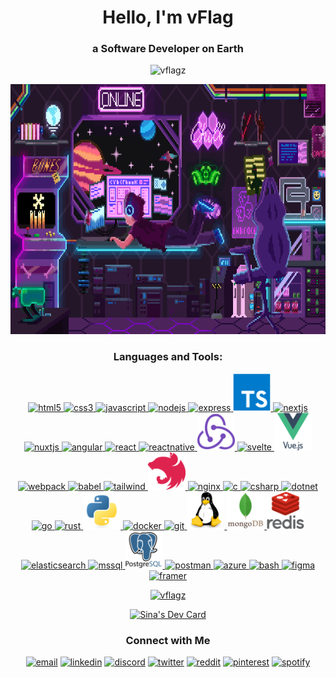<h1 align="center">Hello, I'm vFlag</h1>
<h3 align="center">a Software Developer on Earth</h3>

<p align="center"> <img src="https://komarev.com/ghpvc/?username=vflagz&label=Profile%20views&color=0e75b6&style=flat" alt="vflagz" /> </p>

<p align="center">
  <img  src="./cyberpunk.gif" alt="cyberpunk-society" height="400" width="850" />
</p>


<h3 align="center">Languages and Tools:</h3>
<p align="center">  <a href="https://www.w3.org/html/" target="_blank" rel="noreferrer"> <img src="https://skillicons.dev/icons?i=html" alt="html5" width="60" height="60"/> </a> <a href="https://www.w3schools.com/css/" target="_blank" rel="noreferrer"> <img src="https://skillicons.dev/icons?i=css" alt="css3" width="60" height="60"/> </a>  <a href="https://developer.mozilla.org/en-US/docs/Web/JavaScript" target="_blank" rel="noreferrer"> <img src="https://skillicons.dev/icons?i=js" alt="javascript" width="60" height="60"/> </a>  <a href="https://nodejs.org" target="_blank" rel="noreferrer"> <img src="https://skillicons.dev/icons?i=nodejs" alt="nodejs" width="60" height="60"/> </a>  <a href="https://expressjs.com" target="_blank" rel="noreferrer"> <img src="https://skillicons.dev/icons?i=express" alt="express" width="60" height="60"/> </a> <a href="https://www.typescriptlang.org/" target="_blank" rel="noreferrer"> <img src="https://raw.githubusercontent.com/devicons/devicon/master/icons/typescript/typescript-original.svg" alt="typescript" width="60" height="60"/> </a>  <a href="https://nextjs.org/" target="_blank" rel="noreferrer"> <img src="https://skillicons.dev/icons?i=nextjs" alt="nextjs" width="60" height="60"/> </a> <a href="https://nuxtjs.org/" target="_blank" rel="noreferrer"> <img src="https://skillicons.dev/icons?i=nuxtjs" alt="nuxtjs" width="60" height="60"/> </a> <a href="https://angular.io" target="_blank" rel="noreferrer"> <img src="https://skillicons.dev/icons?i=angular" alt="angular" width="60" height="60"/> </a>  <a href="https://reactjs.org/" target="_blank" rel="noreferrer"> <img src="https://skillicons.dev/icons?i=react" alt="react" width="60" height="60"/> </a> <a href="https://reactnative.dev/" target="_blank" rel="noreferrer"> <img src="https://reactnative.dev/img/header_logo.svg" alt="reactnative" width="60" height="60"/> </a>  <a href="https://redux.js.org" target="_blank" rel="noreferrer"> <img src="https://raw.githubusercontent.com/devicons/devicon/master/icons/redux/redux-original.svg" alt="redux" width="60" height="60"/> </a> <a href="https://svelte.dev" target="_blank" rel="noreferrer"> <img src="https://upload.wikimedia.org/wikipedia/commons/1/1b/Svelte_Logo.svg" alt="svelte" width="60" height="60"/> </a> <a href="https://vuejs.org/" target="_blank" rel="noreferrer"> <img src="https://raw.githubusercontent.com/devicons/devicon/master/icons/vuejs/vuejs-original-wordmark.svg" alt="vuejs" width="60" height="60"/> </a> <a href="https://webpack.js.org" target="_blank" rel="noreferrer"> <img src="https://skillicons.dev/icons?i=webpack" alt="webpack" width="60" height="60"/> </a>  <a href="https://babeljs.io/" target="_blank" rel="noreferrer"> <img src="https://skillicons.dev/icons?i=babel" alt="babel" width="60" height="60"/> </a> <a href="https://tailwindcss.com/" target="_blank" rel="noreferrer"> <img src="https://www.vectorlogo.zone/logos/tailwindcss/tailwindcss-icon.svg" alt="tailwind" width="60" height="60"/> </a>  <a href="https://nestjs.com/" target="_blank" rel="noreferrer"> <img src="https://raw.githubusercontent.com/devicons/devicon/master/icons/nestjs/nestjs-plain.svg" alt="nestjs" width="60" height="60"/> </a> <a href="https://www.nginx.com" target="_blank" rel="noreferrer"> <img src="https://skillicons.dev/icons?i=nginx" alt="nginx" width="60" height="60"/> </a>   <a href="https://www.cprogramming.com/" target="_blank" rel="noreferrer"> <img src="https://skillicons.dev/icons?i=c" alt="c" width="60" height="60"/> </a> <a href="https://www.w3schools.com/cs/" target="_blank" rel="noreferrer"> <img src="https://skillicons.dev/icons?i=cs" alt="csharp" width="60" height="60"/> </a>  <a href="https://dotnet.microsoft.com/" target="_blank" rel="noreferrer"> <img src="https://skillicons.dev/icons?i=dotnet" alt="dotnet" width="60" height="60"/> </a> </a> <a href="https://golang.org" target="_blank" rel="noreferrer"> <img src="https://skillicons.dev/icons?i=go" alt="go" width="60" height="60"/> </a>  <a href="https://www.rust-lang.org" target="_blank" rel="noreferrer"> <img src="https://skillicons.dev/icons?i=rust" alt="rust" width="60" height="60"/> </a> <a href="https://www.python.org" target="_blank" rel="noreferrer"> <img src="https://raw.githubusercontent.com/devicons/devicon/master/icons/python/python-original.svg" alt="python" width="60" height="60"/> </a> <a href="https://www.docker.com/" target="_blank" rel="noreferrer"> <img src="https://skillicons.dev/icons?i=docker" alt="docker" width="60" height="60"/> </a>  <a href="https://git-scm.com/" target="_blank" rel="noreferrer"> <img src="https://www.vectorlogo.zone/logos/git-scm/git-scm-icon.svg" alt="git" width="60" height="60"/> </a>  <a href="https://www.linux.org/" target="_blank" rel="noreferrer"> <img src="https://raw.githubusercontent.com/devicons/devicon/master/icons/linux/linux-original.svg" alt="linux" width="60" height="60"/> </a> <a href="https://www.mongodb.com/" target="_blank" rel="noreferrer"> <img src="https://raw.githubusercontent.com/devicons/devicon/master/icons/mongodb/mongodb-original-wordmark.svg" alt="mongodb" width="60" height="60"/> </a> <a href="https://redis.io" target="_blank" rel="noreferrer"> <img src="https://raw.githubusercontent.com/devicons/devicon/master/icons/redis/redis-original-wordmark.svg" alt="redis" width="60" height="60"/> </a>  <a href="https://www.elastic.co" target="_blank" rel="noreferrer"> <img src="https://www.vectorlogo.zone/logos/elastic/elastic-icon.svg" alt="elasticsearch" width="60" height="60"/> </a> <a href="https://www.microsoft.com/en-us/sql-server" target="_blank" rel="noreferrer"> <img src="https://www.svgrepo.com/show/303229/microsoft-sql-server-logo.svg" alt="mssql" width="60" height="60"/> </a>  <a href="https://www.postgresql.org" target="_blank" rel="noreferrer"> <img src="https://raw.githubusercontent.com/devicons/devicon/master/icons/postgresql/postgresql-original-wordmark.svg" alt="postgresql" width="60" height="60"/> </a> <a href="https://postman.com" target="_blank" rel="noreferrer"> <img src="https://www.vectorlogo.zone/logos/getpostman/getpostman-icon.svg" alt="postman" width="60" height="60"/> </a>  <a href="https://azure.microsoft.com/en-in/" target="_blank" rel="noreferrer"> <img src="https://www.vectorlogo.zone/logos/microsoft_azure/microsoft_azure-icon.svg" alt="azure" width="60" height="60"/> </a> <a href="https://www.gnu.org/software/bash/" target="_blank" rel="noreferrer"> <img src="https://skillicons.dev/icons?i=bash" alt="bash" width="60" height="60"/> </a> <a href="https://www.figma.com/" target="_blank" rel="noreferrer"> <img src="https://www.vectorlogo.zone/logos/figma/figma-icon.svg" alt="figma" width="60" height="60"/> </a> <a href="https://www.framer.com/" target="_blank" rel="noreferrer"> <img src="https://www.vectorlogo.zone/logos/framer/framer-icon.svg" alt="framer" width="60" height="60"/> </a> </p>

<p align="center"> <a href="https://github.com/ryo-ma/github-profile-trophy"><img src="https://github-profile-trophy.vercel.app/?username=vflagz" alt="vflagz" /></a> </p>


<p align="center">
  <a href="https://app.daily.dev/sssinaaa"><img src="https://api.daily.dev/devcards/42d04022c48b4c63bccb316ed268d2d4.png?r=4fp" width="400" alt="Sina's Dev Card"/></a>
</p>

<h3 align="center">Connect with Me</h3>
<p align="center">
  <a href="mailto:sina.shanibeik@gmail.com"><img src="https://img.icons8.com/color/96/000000/gmail.png" alt="email" width="40" height="40"/></a>
  <a href="https://www.linkedin.com/in/sina-shanibeik"><img src="https://img.icons8.com/color/96/000000/linkedin.png" alt="linkedin" width="40" height="40"/></a>
  <a href="https://discord.gg/vflag#2172"><img src="https://img.icons8.com/color/96/000000/discord-logo.png" alt="discord" width="40" height="40"/></a>
  <a href="https://twitter.com/vflag_"><img src="https://img.icons8.com/color/96/000000/twitter-squared.png" alt="twitter" width="40" height="40"/></a>
  <a href="https://www.reddit.com/user/vflag_"><img src="https://img.icons8.com/color/96/000000/reddit.png" alt="reddit" width="40" height="40"/></a>
  <a href="https://pinterest.com/vflag_"><img src="https://img.icons8.com/color/96/000000/pinterest--v1.png" alt="pinterest" width="40" height="40"/></a>
  <a href="https://open.spotify.com/user/kingslayerss"><img src="https://img.icons8.com/color/96/000000/spotify--v1.png" alt="spotify" width="40" height="40"/></a>
</p>

